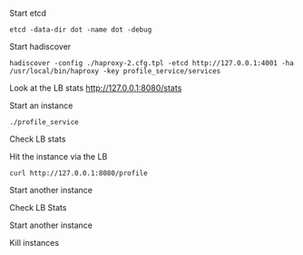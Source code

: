 Start etcd

    etcd -data-dir dot -name dot -debug

Start hadiscover

    hadiscover -config ./haproxy-2.cfg.tpl -etcd http://127.0.0.1:4001 -ha /usr/local/bin/haproxy -key profile_service/services

Look at the LB stats http://127.0.0.1:8080/stats

Start an instance

    ./profile_service

Check LB stats

Hit the instance via the LB

    curl http://127.0.0.1:8080/profile

Start another instance

Check LB Stats

Start another instance

Kill instances
